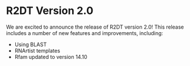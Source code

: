 # R2DT Version 2.0

We are excited to announce the release of R2DT version 2.0! This release includes a number of new features and improvements, including:

- Using BLAST
- RNArtist templates
- Rfam updated to version 14.10
